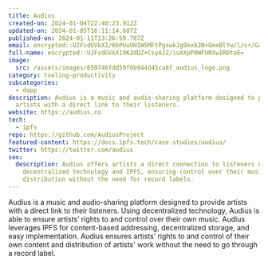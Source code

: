 ```yaml
---
title: Audius
created-on: 2024-01-04T22:40:23.912Z
updated-on: 2024-01-05T16:11:14.607Z
published-on: 2024-01-11T13:26:59.787Z
email: encrypted::U2FsdGVkX1/6bPUuUH1W5MFtPgswkJg9kxb2N+GmxBlYw/l/c+/GacfyKx7f5Zqn
full-name: encrypted::U2FsdGVkX19KZdDZ+CsyAJZ/iuXXpP0WFURXwIRDtaE=
image:
  src: /assets/images/659746fdd59f6b944d45ca8f_audius_logo.png
category: tooling-productivity
subcategories:
  - dapp
description: Audius is a music and audio-sharing platform designed to provide
  artists with a direct link to their listeners.
website: https://audius.co
tech:
  - ipfs
repo: https://github.com/AudiusProject
featured-content: https://docs.ipfs.tech/case-studies/audius/
twitter: https://twitter.com/audius
seo:
  description: Audius offers artists a direct connection to listeners using
    decentralized technology and IPFS, ensuring control over their music and
    distribution without the need for record labels.
---
```


Audius is a music and audio-sharing platform designed to provide artists with a direct link to their listeners. Using decentralized technology, Audius is able to ensure artists’ rights to and control over their own music. Audius leverages IPFS for content-based addressing, decentralized storage, and easy implementation. Audius ensures artists’ rights to and control of their own content and distribution of artists' work without the need to go through a record label.
